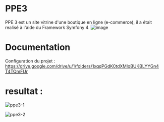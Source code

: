 # PPE3

PPE 3 est un site vitrine d'une boutique en ligne (e-commerce), il a était realisé à l'aide du Framework Symfony 4.
![image](https://user-images.githubusercontent.com/45235527/96744438-532ee780-13c5-11eb-9cbd-46b79fc5dd3a.png)

# Documentation

Configuration du projet :
https://drive.google.com/drive/u/1/folders/1xqqPGdK0tdXMloBUKBLYYGn4T4TOmFUr

# resultat :

![ppe3-1](https://user-images.githubusercontent.com/45235527/96742800-938d6600-13c3-11eb-998a-874680b5f667.PNG)

![ppe3-2](https://user-images.githubusercontent.com/45235527/96742849-9f792800-13c3-11eb-9648-144ed88a1d33.PNG)
